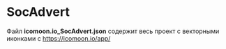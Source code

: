 # SocAdvert

Файл **icomoon.io_SocAdvert.json** содержит весь проект с векторными иконками с https://icomoon.io/app/
